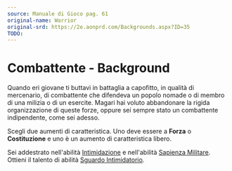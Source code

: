 ```yaml
---
source: Manuale di Gioco pag. 61
original-name: Warrior
original-srd: https://2e.aonprd.com/Backgrounds.aspx?ID=35
TODO:
---
```


# Combattente - Background

Quando eri giovane ti buttavi in battaglia a capofitto, in qualità di
mercenario, di combattente che difendeva un popolo nomade o di membro di una
milizia o di un esercite. Magari hai voluto abbandonare la rigida organizzazione
di queste forze, oppure sei sempre stato un combattente indipendente, come sei
adesso.

Scegli due aumenti di caratteristica. Uno deve essere a **Forza** o
**Costituzione** e uno è un aumento di caratteristica libero.

Sei addestrato nell'abilità [Intimidazione](/abilita/intimidazione) e
nell'abilità [Sapienza Militare](/abilita/sapienza). Ottieni il talento di
abilità [Sguardo Intimidatorio](/talenti/generici/sguardo-intimidatorio).
